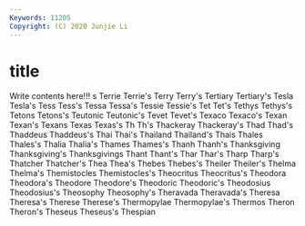 ```yaml
---
Keywords: 11205
Copyright: (C) 2020 Junjie Li
---
```


# title

Write contents here!!!
s
Terrie 
Terrie's 
Terry 
Terry's 
Tertiary 
Tertiary's 
Tesla 
Tesla's 
Tess 
Tess's
Tessa 
Tessa's 
Tessie 
Tessie's 
Tet 
Tet's 
Tethys 
Tethys's 
Tetons 
Tetons's
Teutonic 
Teutonic's 
Tevet 
Tevet's 
Texaco 
Texaco's 
Texan 
Texan's 
Texans 
Texas
Texas's 
Th 
Th's 
Thackeray 
Thackeray's 
Thad 
Thad's 
Thaddeus 
Thaddeus's 
Thai
Thai's 
Thailand 
Thailand's 
Thais 
Thales 
Thales's 
Thalia 
Thalia's 
Thames 
Thames's
Thanh 
Thanh's 
Thanksgiving 
Thanksgiving's 
Thanksgivings 
Thant 
Thant's 
Thar 
Thar's 
Tharp
Tharp's 
Thatcher 
Thatcher's 
Thea 
Thea's 
Thebes 
Thebes's 
Theiler 
Theiler's 
Thelma
Thelma's 
Themistocles 
Themistocles's 
Theocritus 
Theocritus's 
Theodora 
Theodora's 
Theodore 
Theodore's 
Theodoric
Theodoric's 
Theodosius 
Theodosius's 
Theosophy 
Theosophy's 
Theravada 
Theravada's 
Theresa 
Theresa's 
Therese
Therese's 
Thermopylae 
Thermopylae's 
Thermos 
Theron 
Theron's 
Theseus 
Theseus's 
Thespian 
